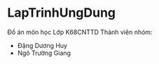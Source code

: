 # LapTrinhUngDung
Đồ án môn học Lớp K68CNTTD
Thành viên nhóm: 
  + Đặng Dương Huy
  + Ngô Trường Giang
